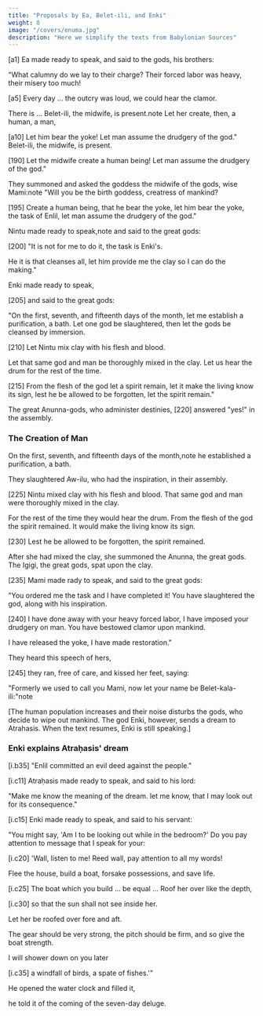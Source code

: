 ```yaml
---
title: "Proposals by Ea, Belet-ili, and Enki"
weight: 8
image: "/covers/enuma.jpg"
description: "Here we simplify the texts from Babylonian Sources"
---
```



[a1] Ea made ready to speak, and said to the gods, his brothers:

"What calumny do we lay to their charge? Their forced labor was heavy, their misery too much!

[a5] Every day ...
the outcry was loud, we could hear the clamor.

There is ...
Belet-ili, the midwife, is present.note
Let her create, then, a human, a man,


[a10] Let him bear the yoke!
Let man assume the drudgery of the god."
Belet-ili, the midwife, is present.

[190] Let the midwife create a human being!
Let man assume the drudgery of the god."

They summoned and asked the goddess the midwife of the gods, wise Mami:note
"Will you be the birth goddess, creatress of mankind?


[195] Create a human being, that he bear the yoke, let him bear the yoke, the task of Enlil, let man assume the drudgery of the god." 

Nintu made ready to speak,note and said to the great gods:


[200] "It is not for me to do it, the task is Enki's.

He it is that cleanses all, let him provide me the clay so I can do the making."

Enki made ready to speak,


[205] and said to the great gods:

"On the first, seventh, and fifteenth days of the month, let me establish a purification, a bath. Let one god be slaughtered, then let the gods be cleansed by immersion.

[210] Let Nintu mix clay with his flesh and blood.

Let that same god and man be thoroughly mixed in the clay.
Let us hear the drum for the rest of the time.

[215] From the flesh of the god let a spirit remain, let it make the living know its sign,
lest he be allowed to be forgotten, let the spirit remain."

The great Anunna-gods, who administer destinies,
[220] answered "yes!" in the assembly.


### The Creation of Man

On the first, seventh, and fifteenth days of the month,note he established a purification, a bath.

They slaughtered Aw-ilu, who had the inspiration, in their assembly.

[225] Nintu mixed clay with his flesh and blood. That same god and man were thoroughly mixed in the clay.

For the rest of the time they would hear the drum.
From the flesh of the god the spirit remained.
It would make the living know its sign.

[230] Lest he be allowed to be forgotten, the spirit remained. 

After she had mixed the clay, she summoned the Anunna, the great gods. The Igigi, the great gods, spat upon the clay.


[235] Mami made rady to speak, and said to the great gods:

"You ordered me the task and I have completed it! You have slaughtered the god, along with his inspiration.

[240] I have done away with your heavy forced labor, I have imposed your drudgery on man. You have bestowed clamor upon mankind.

I have released the yoke, I have made restoration." 

They heard this speech of hers,

[245] they ran, free of care, and kissed her feet, saying:

"Formerly we used to call you Mami, now let your name be Belet-kala-ili:"note

[The human population increases and their noise disturbs the gods, who decide to wipe out mankind. The god Enki, however, sends a dream to Atrahasis. When the text resumes, Enki is still speaking.]


### Enki explains Atraḥasis' dream

[i.b35] "Enlil committed an evil deed against the people."

[i.c11] Atraḥasis made ready to speak, and said to his lord:

"Make me know the meaning of the dream. let me know, that I may look out for its consequence."

[i.c15] Enki made ready to speak, and said to his servant:

"You might say, 'Am I to be looking out while in the bedroom?' Do you pay attention to message that I speak for your:

[i.c20] 'Wall, listen to me! Reed wall, pay attention to all my words!

Flee the house, build a boat, forsake possessions, and save life.

[i.c25] The boat which you build
... be equal ...
Roof her over like the depth,


[i.c30] so that the sun shall not see inside her.

Let her be roofed over fore and aft.

The gear should be very strong, the pitch should be firm, and so give the boat strength.

I will shower down on you later

[i.c35] a windfall of birds, a spate of fishes.'"

He opened the water clock and filled it,

he told it of the coming of the seven-day deluge.


